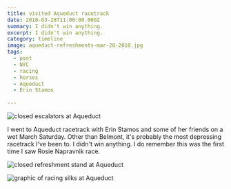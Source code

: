 ```yaml
---
title: visited Aqueduct racetrack
date: 2010-03-28T11:00:00.000Z
summary: I didn't win anything.
excerpt: I didn't win anything.
category: timeline
image: aqueduct-refreshments-mar-28-2010.jpg
tags:
  - post
  - NYC
  - racing
  - horses
  - Aqueduct
  - Erin Stamos
  
---
```


![closed escalators at Aqueduct](/static/img/timeline/aqueduct-escalators-mar-28-2010.jpg "closed escalators at Aqueduct")

I went to Aqueduct racetrack with Erin Stamos and some of her friends on a wet March Saturday. Other than Belmont, it's probably the most depressing racetrack I've been to. I didn't win anything. I do remember this was the first time I saw Rosie Napravnik race.

![closed refreshment stand at Aqueduct](/static/img/timeline/aqueduct-refreshments-mar-28-2010.jpg "closed refreshment stand at Aqueduct")

![graphic of racing silks at Aqueduct](/static/img/timeline/aqueduct-silks-mar-28-2010.jpg "graphic of racing silks at Aqueduct")
